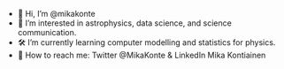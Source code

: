 - 👋 Hi, I’m @mikakonte
- 🌌 I’m interested in astrophysics, data science, and science communication.
- 🛠 I’m currently learning computer modelling and statistics for physics.
- 💬 How to reach me: Twitter @MikaKonte & LinkedIn Mika Kontiainen

<!---
mikakonte/mikakonte is a ✨ special ✨ repository because its `README.md` (this file) appears on your GitHub profile.
You can click the Preview link to take a look at your changes.
--->
